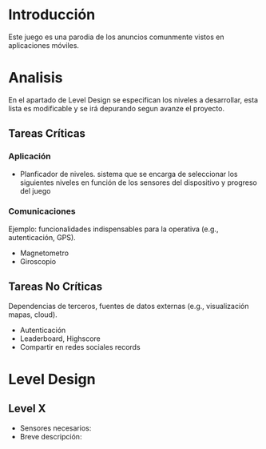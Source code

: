 # Introducción
Este juego es una parodia de los anuncios comunmente vistos en aplicaciones móviles.

# Analisis

En el apartado de Level Design se especifican los niveles a desarrollar, esta lista es modificable y se irá depurando segun avanze el proyecto.

## Tareas Críticas

### Aplicación

- Planficador de niveles. sistema que se encarga de seleccionar los siguientes niveles en función de los sensores del dispositivo y progreso del juego

### Comunicaciones

Ejemplo: funcionalidades indispensables para la operativa (e.g.,
autenticación, GPS).

- Magnetometro
- Giroscopio

## Tareas No Críticas

Dependencias de terceros, fuentes de datos externas (e.g.,
visualización mapas, cloud).

- Autenticación
- Leaderboard, Highscore
- Compartir en redes sociales records

# Level Design

## Level X
- Sensores necesarios:
- Breve descripción:






